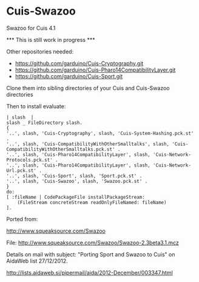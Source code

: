 Cuis-Swazoo
===========

Swazoo for Cuis 4.1

*** This is still work in progress ***

Other repositories needed:

*   https://github.com/garduino/Cuis-Cryptography.git  
*   https://github.com/garduino/Cuis-Pharo14CompatibilityLayer.git
*   https://github.com/garduino/Cuis-Sport.git

Clone them into sibling directories of your Cuis and Cuis-Swazoo directories 

Then to install evaluate:

    | slash  |
    slash _ FileDirectory slash.
    {
    '..', slash, 'Cuis-Cryptography', slash, 'Cuis-System-Hashing.pck.st' .
    '..', slash, 'Cuis-CompatibilityWithOtherSmalltalks', slash, 'Cuis-CompatibilityWithOtherSmalltalks.pck.st' .
    '..', slash, 'Cuis-Pharo14CompatibilityLayer', slash, 'Cuis-Network-Protocols.pck.st' .
    '..', slash, 'Cuis-Pharo14CompatibilityLayer', slash, 'Cuis-Network-Url.pck.st' .
    '..', slash, 'Cuis-Sport', slash, 'Sport.pck.st' .
    '..', slash, 'Cuis-Swazoo', slash, 'Swazoo.pck.st' .
    }
    do:
    [ :fileName | CodePackageFile installPackageStream:
        (FileStream concreteStream readOnlyFileNamed: fileName)
    ].
    
Ported from:

http://www.squeaksource.com/Swazoo

File:
http://www.squeaksource.com/Swazoo/Swazoo-2.3beta3.1.mcz
	
Details on mail with subject: "Porting Sport and Swazoo to Cuis" on AidaWeb list 27/12/2012.

http://lists.aidaweb.si/pipermail/aida/2012-December/003347.html
